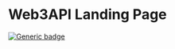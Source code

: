 # Web3API Landing Page
[![Generic badge](https://img.shields.io/badge/Status-Live-GREEN.svg)](https://web3api.dev)  
